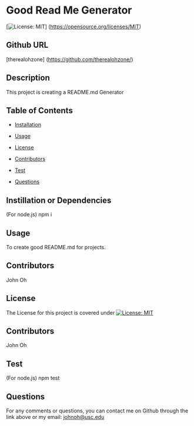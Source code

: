 # Good Read Me Generator

[![License: MIT](https://img.shields.io/badge/License-MIT-yellow.svg)]
(https://opensource.org/licenses/MIT)

## Github URL
[therealohzone] (https://github.com/therealohzone/)

## Description

This project is creating a README.md Generator

## Table of Contents

* [Installation](#dependencies)

* [Usage](#usage)

* [License](#license)

* [Contributors](#contributor)

* [Test](#test)

* [Questions](#questions)


## Instillation or Dependencies

(For node.js) npm i

## Usage

To create good README.md for projects.

## Contributors

John Oh

## License

The License for this project is covered under [![License: MIT](https://img.shields.io/badge/License-MIT-yellow.svg)](https://opensource.org/licenses/MIT)

## Contributors

John Oh


## Test

(For node.js) npm test

## Questions

For any comments or questions, you can contact me on Github through the link above or my email: johnoh@usc.edu  


